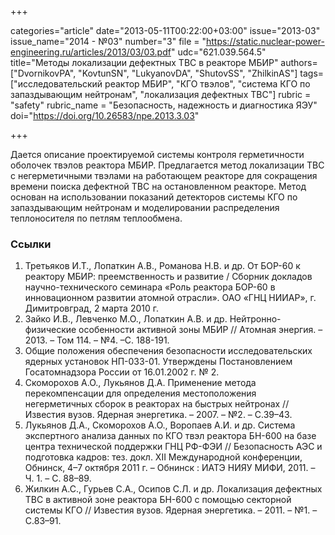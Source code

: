 +++

categories="article"
date="2013-05-11T00:22:00+03:00"
issue="2013-03"
issue_name="2014 - №03"
number="3"
file = "https://static.nuclear-power-engineering.ru/articles/2013/03/03.pdf"
udc="621.039.564.5"
title="Методы локализации дефектных ТВС в реакторе МБИР"
authors=["DvornikovPA", "KovtunSN", "LukyanovDA", "ShutovSS", "ZhilkinAS"]
tags=["исследовательский реактор МБИР", "КГО твэлов", "система КГО по запаздывающим нейтронам", "локализация дефектных ТВС"]
rubric = "safety"
rubric_name = "Безопасность, надежность и диагностика ЯЭУ"
doi="https://doi.org/10.26583/npe.2013.3.03"

+++

Дается описание проектируемой системы контроля герметичности оболочек твэлов реактора МБИР. Предлагается метод локализации ТВС с негерметичными твэлами на работающем реакторе для сокращения времени поиска дефектной ТВС на остановленном реакторе. Метод основан на использовании показаний детекторов системы КГО по запаздывающим нейтронам и моделировании распределения теплоносителя по петлям теплообмена.

### Ссылки

1. Третьяков И.Т., Лопаткин А.В., Романова Н.В. и др. От БОР-60 к реактору МБИР: преемственность и развитие / Сборник докладов научно-технического семинара «Роль реактора БОР-60 в инновационном развитии атомной отрасли». ОАО «ГНЦ НИИАР», г. Димитровград, 2 марта 2010 г.
2. Зайко И.В., Левченко М.О., Лопаткин А.В. и др. Нейтронно-физические особенности активной зоны МБИР // Атомная энергия. – 2013. – Том 114. – №4. –С. 188-191.
3. Общие положения обеспечения безопасности исследовательских ядерных установок НП-033-01. Утверждены Постановлением Госатомнадзора России от 16.01.2002 г. № 2.
4. Скоморохов А.О., Лукьянов Д.А. Применение метода перекомпенсации для определения местоположения негерметичных сборок в реакторах на быстрых нейтронах // Известия вузов. Ядерная энергетика. – 2007. – №2. – С.39–43.
5. Лукьянов Д.А., Скоморохов А.О., Воропаев А.И. и др. Система экспертного анализа данных по КГО твэл реактора БН-600 на базе центра технической поддержки ГНЦ РФ-ФЭИ // Безопасность АЭС и подготовка кадров: тез. докл. XII Международной конференции, Обнинск, 4–7 октября 2011 г. – Обнинск : ИАТЭ НИЯУ МИФИ, 2011. – Ч. 1. – С. 88–89.
6. Жилкин А.С., Гурьев С.А., Осипов С.Л. и др. Локализация дефектных ТВС в активной зоне реактора БН-600 с помощью секторной системы КГО // Известия вузов. Ядерная энергетика. – 2011. – №1. – С.83–91.